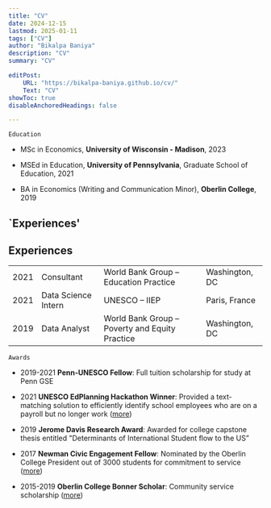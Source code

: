 ```yaml
---
title: "CV"
date: 2024-12-15
lastmod: 2025-01-11
tags: ["CV"]
author: "Bikalpa Baniya"
description: "CV" 
summary: "CV" 

editPost:
    URL: "https://bikalpa-baniya.github.io/cv/"
    Text: "CV"
showToc: true
disableAnchoredHeadings: false

---
```


`Education` 

- MSc in Economics, **University of Wisconsin - Madison**, 2023

- MSEd in Education, **University of Pennsylvania**, Graduate School of Education, 2021

- BA in Economics (Writing and Communication Minor), **Oberlin College**, 2019 

## `Experiences'

## Experiences

<table style="border-collapse: collapse;">
  <tr>
    <td>2021</td>
    <td>Consultant</td>
    <td>World Bank Group – Education Practice</td>
    <td>Washington, DC</td>
  </tr>
  <tr>
    <td>2021</td>
    <td>Data Science Intern</td>
    <td>UNESCO – IIEP</td>
    <td>Paris, France</td>
  </tr>
  <tr>
    <td>2019</td>
    <td>Data Analyst</td>
    <td>World Bank Group – Poverty and Equity Practice</td>
    <td>Washington, DC</td>
  </tr>
</table>


`Awards` 

- 2019-2021 **Penn-UNESCO Fellow**: Full tuition scholarship for study at Penn GSE

- 2021 **UNESCO EdPlanning Hackathon Winner**: Provided a text-matching solution to efficiently identify school employees who are on a payroll but no longer work ([more](https://www.iiep.unesco.org/en/making-new-tools-part-plan-meet-winners-hacking-edplanning-13615))

- 2019 **Jerome Davis Research Award**: Awarded for college capstone thesis entitled "Determinants of International Student flow to the US”

- 2017 **Newman Civic Engagement Fellow**: Nominated by the Oberlin College President out of 3000 students for commitment to service ([more](https://compact.org/current-programs/newman-civic-fellowship/newman-civic-fellows/bikalpa))

- 2015-2019 **Oberlin College Bonner Scholar**: Community service scholarship ([more](https://www.oberlin.edu/bcsl/programs/bonner-scholars))





